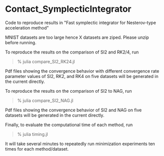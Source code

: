 # Contact_SymplecticIntegrator
Code to reproduce results in "Fast symplectic integrator for Nesterov-type acceleration method"

MNIST datasets are too large hence X datasets are ziped. Please unzip before running.

To reproduce the results on the comparison of SI2 and RK2/4, run

> % julia compare_SI2_RK24.jl

Pdf files showing the convergence behavior with different convergence rate parameter values of SI2, RK2, and RK4 on five datasets will be generated in the current directly.

To reproduce the results on the comparison of SI2 to NAG, run

> % julia compare_SI2_NAG.jl

Pdf files showing the convergence behavior of SI2 and NAG on five datasets will be generated in the current directly.

Finally, to evaluate the computational time of each method, run

> % julia timing.jl

It will take several minutes to repeatedly run minimization experiments ten times for each method/dataset.

